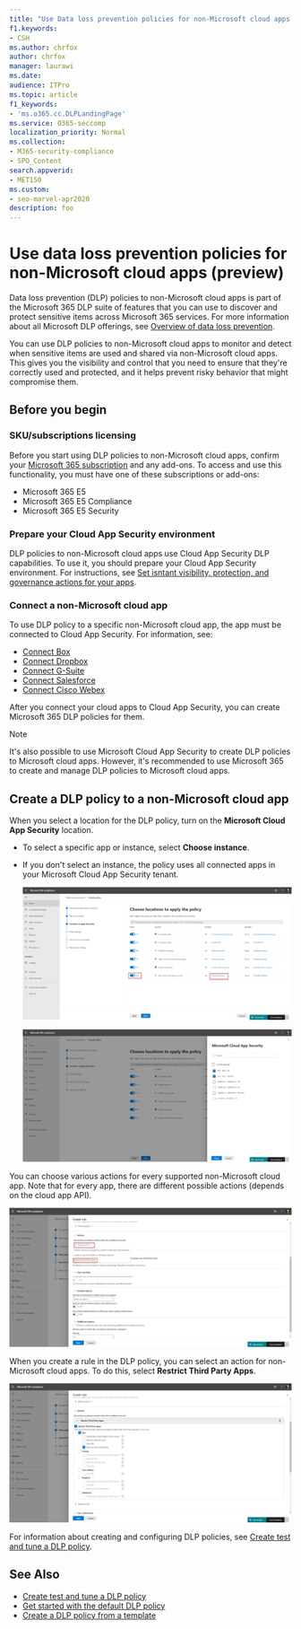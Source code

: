 ```yaml
---
title: "Use Data loss prevention policies for non-Microsoft cloud apps (preview)"
f1.keywords:
- CSH
ms.author: chrfox
author: chrfox
manager: laurawi
ms.date: 
audience: ITPro
ms.topic: article
f1_keywords:
- 'ms.o365.cc.DLPLandingPage'
ms.service: O365-seccomp
localization_priority: Normal
ms.collection: 
- M365-security-compliance
- SPO_Content
search.appverid: 
- MET150
ms.custom:
- seo-marvel-apr2020
description: foo
---
```


# Use data loss prevention policies for non-Microsoft cloud apps (preview)

Data loss prevention (DLP) policies to non-Microsoft cloud apps is part of the Microsoft 365 DLP suite of features that you can use to discover and protect sensitive items across Microsoft 365 services. For more information about all Microsoft DLP offerings, see [Overview of data loss prevention](https://docs.microsoft.com/microsoft-365/compliance/data-loss-prevention-policies?view=o365-worldwide).

You can use DLP policies to non-Microsoft cloud apps to monitor and detect when sensitive items are used and shared via non-Microsoft cloud apps. This gives you the visibility and control that you need to ensure that they're correctly used and protected, and it helps prevent risky behavior that might compromise them.

## Before you begin

### SKU/subscriptions licensing

Before you start using DLP policies to non-Microsoft cloud apps, confirm your [Microsoft 365 subscription](https://www.microsoft.com/microsoft-365/compare-microsoft-365-enterprise-plans?rtc=1) and any add-ons. To access and use this functionality, you must have one of these subscriptions or add-ons:

- Microsoft 365 E5
- Microsoft 365 E5 Compliance
- Microsoft 365 E5 Security

### Prepare your Cloud App Security environment

DLP policies to non-Microsoft cloud apps use Cloud App Security DLP capabilities. To use it, you should prepare your Cloud App Security environment. For instructions, see [Set isntant visibility, protection, and governance actions for your apps](https://docs.microsoft.com/cloud-app-security/getting-started-with-cloud-app-security#step-1-set-instant-visibility-protection-and-governance-actions-for-your-apps).

### Connect a non-Microsoft cloud app

To use DLP policy to a specific non-Microsoft cloud app, the app must be connected to Cloud App Security. For information, see:

- [Connect Box](https://docs.microsoft.com/cloud-app-security/connect-box-to-microsoft-cloud-app-security)
- [Connect Dropbox](https://docs.microsoft.com/cloud-app-security/connect-dropbox-to-microsoft-cloud-app-security)
- [Connect G-Suite](https://docs.microsoft.com/cloud-app-security/connect-google-apps-to-microsoft-cloud-app-security)
- [Connect Salesforce](https://docs.microsoft.com/cloud-app-security/connect-salesforce-to-microsoft-cloud-app-security)
- [Connect Cisco Webex](https://docs.microsoft.com/cloud-app-security/connect-webex-to-microsoft-cloud-app-security)

After you connect your cloud apps to Cloud App Security, you can create Microsoft 365 DLP policies for them.

>[!NOTE]
>It's also possible to use Microsoft Cloud App Security to create DLP policies to Microsoft cloud apps. However, it's recommended to use Microsoft 365 to create and manage DLP policies to Microsoft cloud apps.

## Create a DLP policy to a non-Microsoft cloud app

When you select a location for the DLP policy, turn on the **Microsoft Cloud App Security** location.

- To select a specific app or instance, select **Choose instance**.
- If you don't select an instance, the policy uses all connected apps in your Microsoft Cloud App Security tenant.

   ![Locations to apply the policy](../media/1-dlp-non-microsoft-cloud-app-choose-instance.png)

   ![Box-US and Box-General](../media/2-dlp-non-microsoft-cloud-app-box.png)

You can choose various actions for every supported non-Microsoft cloud app. Note that for every app, there are different possible actions (depends on the cloud app API).

![Create rule](../media/3-dlp-non-microsoft-cloud-app-create-rule.png)

When you create a rule in the DLP policy, you can select an action for non-Microsoft cloud apps. To do this, select **Restrict Third Party Apps**.

![Restrict third-party apps](../media/4-dlp-non-microsoft-cloud-app-restrict-third-party-apps.png)

For information about creating and configuring DLP policies, see [Create test and tune a DLP policy](https://docs.microsoft.com/microsoft-365/compliance/create-test-tune-dlp-policy?view=o365-worldwide).

## See Also

- [Create test and tune a DLP policy](https://docs.microsoft.com/microsoft-365/compliance/create-test-tune-dlp-policy?view=o365-worldwide)
- [Get started with the default DLP policy](https://docs.microsoft.com/microsoft-365/compliance/get-started-with-the-default-dlp-policy?view=o365-worldwide)
- [Create a DLP policy from a template](https://docs.microsoft.com/microsoft-365/compliance/create-a-dlp-policy-from-a-template?view=o365-worldwide)
